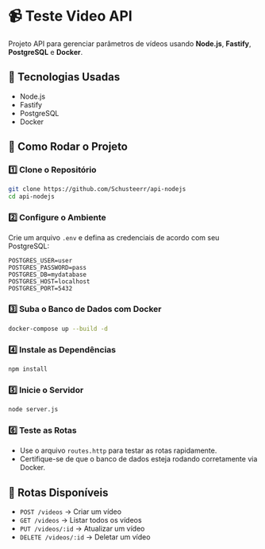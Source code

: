 # 📹 Teste Video API

Projeto API para gerenciar parâmetros de vídeos usando **Node.js**, **Fastify**, **PostgreSQL** e **Docker**.

## 🚀 Tecnologias Usadas
- Node.js
- Fastify
- PostgreSQL
- Docker

## 🔧 Como Rodar o Projeto

### 1️⃣ Clone o Repositório
```bash
git clone https://github.com/Schusteerr/api-nodejs
cd api-nodejs
```

### 2️⃣ Configure o Ambiente  
Crie um arquivo `.env` e defina as credenciais de acordo com seu PostgreSQL:

```env
POSTGRES_USER=user
POSTGRES_PASSWORD=pass
POSTGRES_DB=mydatabase
POSTGRES_HOST=localhost
POSTGRES_PORT=5432
```

### 3️⃣ Suba o Banco de Dados com Docker  
```bash
docker-compose up --build -d
```

### 4️⃣ Instale as Dependências
```bash
npm install
```

### 5️⃣ Inicie o Servidor
```bash
node server.js
```

### 6️⃣ Teste as Rotas  
  * Use o arquivo `routes.http` para testar as rotas rapidamente.
* Certifique-se de que o banco de dados esteja rodando corretamente via Docker.

## 📌 Rotas Disponíveis
- `POST /videos` → Criar um vídeo  
- `GET /videos` → Listar todos os vídeos  
- `PUT /videos/:id` → Atualizar um vídeo  
- `DELETE /videos/:id` → Deletar um vídeo  


